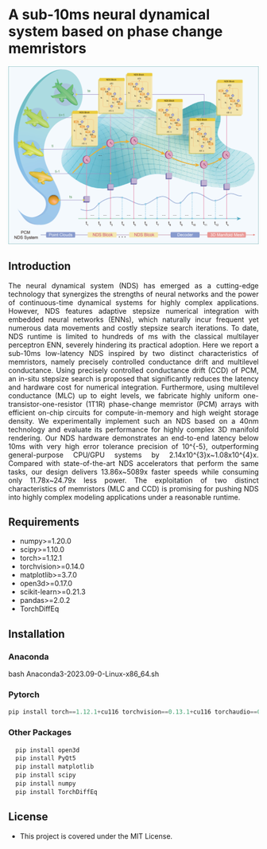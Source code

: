 # A sub-10ms neural dynamical system based on phase change memristors
<div align="center">
    <img src="https://github.com/CSuperlei/NDS/raw/main/Pic/NDS.png" alt="HIFT">
</div>

## Introduction
<div style="text-align: justify;">
The neural dynamical system (NDS) has emerged as a cutting-edge technology that synergizes the strengths of neural networks and the power of continuous-time dynamical systems for highly complex applications. However, NDS features adaptive stepsize numerical integration with embedded neural networks (ENNs), which naturally incur frequent yet numerous data movements and costly stepsize search iterations. To date, NDS runtime is limited to hundreds of ms with the classical multilayer perceptron ENN, severely hindering its practical adoption. Here we report a sub-10ms low-latency NDS inspired by two distinct characteristics of memristors, namely precisely controlled conductance drift and multilevel conductance. Using precisely controlled conductance drift (CCD) of PCM, an in-situ stepsize search is proposed that significantly reduces the latency and hardware cost for numerical integration. Furthermore, using multilevel conductance (MLC) up to eight levels, we fabricate highly uniform one-transistor-one-resistor (1T1R) phase-change memristor (PCM) arrays with efficient on-chip circuits for compute-in-memory and high weight storage density. We experimentally implement such an NDS based on a 40nm technology and evaluate its performance for highly complex 3D manifold rendering. Our NDS hardware demonstrates an end-to-end latency below 10ms with very high error tolerance precision of 10^{-5}, outperforming general-purpose CPU/GPU systems by 2.14x10^{3}x~1.08x10^{4}x. Compared with state-of-the-art NDS accelerators that perform the same tasks, our design delivers 13.86x~5089x faster speeds while consuming only 11.78x~24.79x less power. The exploitation of two distinct characteristics of memristors (MLC and CCD) is promising for pushing NDS into highly complex modeling applications under a reasonable runtime.
</div>


## Requirements
  * numpy>=1.20.0
  * scipy>=1.10.0
  * torch>=1.12.1
  * torchvision>=0.14.0
  * matplotlib>=3.7.0
  * open3d>=0.17.0
  * scikit-learn>=0.21.3
  * pandas>=2.0.2
  * TorchDiffEq

## Installation

### Anaconda
  bash Anaconda3-2023.09-0-Linux-x86_64.sh <br/>
### Pytorch 
   ```python
   pip install torch==1.12.1+cu116 torchvision==0.13.1+cu116 torchaudio==0.12.1 --extra-index-url https://download.pytorch.org/whl/cu116
   ```

### Other Packages
 ```python
   pip install open3d   
   pip install PyQt5   
   pip install matplotlib
   pip install scipy
   pip install numpy
   pip install TorchDiffEq
   ```

## License
* This project is covered under the MIT License.
